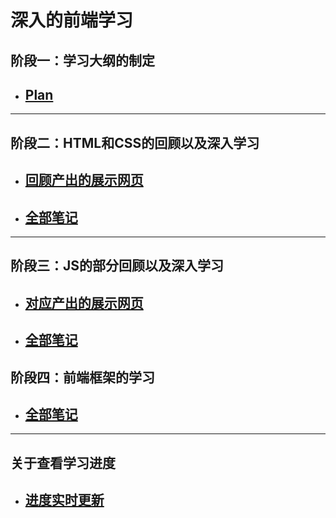 # 深入的前端学习
## 阶段一：学习大纲的制定
- [Plan](study)
  --
---
## 阶段二：HTML和CSS的回顾以及深入学习
- [回顾产出的展示网页](https://deligentsheep.github.io/page.github.io-1.HTML-CSS-index.html-/)
  --  
- [全部笔记](1.HTML+CSS)
  --
---
## 阶段三：JS的部分回顾以及深入学习
- [对应产出的展示网页](https://deligentsheep.github.io/page2.github.io-index.html-/)
  --
- [全部笔记](2.JS)
  --
## 阶段四：前端框架的学习
- [全部笔记](Vue.md)
  --
---
## 关于查看学习进度
- [进度实时更新](实时学习进度.md)
  --
